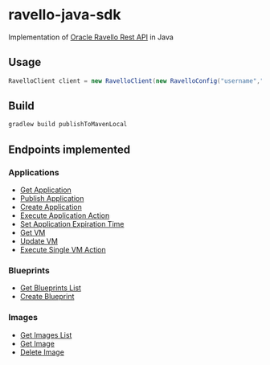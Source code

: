 # ravello-java-sdk

Implementation of [Oracle Ravello Rest API](https://www.ravellosystems.com/ravello-api-doc/) in Java

## Usage

```java
RavelloClient client = new RavelloClient(new RavelloConfig("username","password"));
```

## Build
```bash
gradlew build publishToMavenLocal
```

## Endpoints implemented
### Applications
* [Get Application](https://www.ravellosystems.com/ravello-api-doc/#get-application)
* [Publish Application](https://www.ravellosystems.com/ravello-api-doc/#publish-application)
* [Create Application](https://www.ravellosystems.com/ravello-api-doc/#create-application)
* [Execute Application Action](https://www.ravellosystems.com/ravello-api-doc/#execute-application-action)
* [Set Application Expiration Time](https://www.ravellosystems.com/ravello-api-doc/#set-application-expiration-time)
* [Get VM](https://www.ravellosystems.com/ravello-api-doc/#get-vm)
* [Update VM](https://www.ravellosystems.com/ravello-api-doc/#update-vm)
* [Execute Single VM Action](https://www.ravellosystems.com/ravello-api-doc/#execute-single-vm-action)
### Blueprints
* [Get Blueprints List](https://www.ravellosystems.com/ravello-api-doc/#get-blueprints-list)
* [Create Blueprint](https://www.ravellosystems.com/ravello-api-doc/#create-blueprint)
### Images
* [Get Images List](https://www.ravellosystems.com/ravello-api-doc/#get-images-list)
* [Get Image](https://www.ravellosystems.com/ravello-api-doc/#get-image)
* [Delete Image](https://www.ravellosystems.com/ravello-api-doc/#delete-image)
